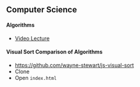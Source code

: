 ## Computer Science

#### Algorithms

* [Video Lecture](https://www.youtube.com/watch?v=y7-CipN97JQ)

#### Visual Sort Comparison of Algorithms

* https://github.com/wayne-stewart/js-visual-sort
* Clone
* Open `index.html`
